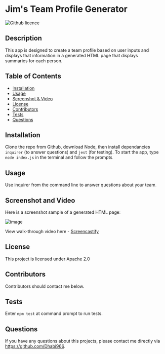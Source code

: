 # Jim's Team Profile Generator 
![Github licence](http://img.shields.io/badge/License-Apache2.0-green.svg)

## Description 
This app is designed to create a team profile based on user inputs and displays that information in a generated HTML page that displays summaries for each person.
 
## Table of Contents
* [Installation](#installation)
* [Usage](#usage)
* [Screenshot & Video](#video)
* [License](#license)
* [Contributors](#contributing)
* [Tests](#tests)
* [Questions](#questions)

## Installation 
Clone the repo from Github, download Node, then install dependancies `inquirer` (to answer questions) and `jest` (for testing).  To start the app, type `node index.js` in the terminal and follow the prompts.

## Usage 
Use inquirer from the command line to answer questions about your team.

## Screenshot and Video 
Here is a screenshot sample of a generated HTML page:

![image](https://user-images.githubusercontent.com/108851005/192399770-cf4f0c29-6cfd-4660-9eca-f81220e1189a.png)

View walk-through video here - [Screencastify](https://drive.google.com/file/d/1VDy108NZqcUt_woS9e4FetEmb7ZC12lf/view)<br>

## License 
This project is licensed under Apache 2.0

## Contributors
Contributors should contact me below. 

## Tests
Enter `npm test` at command prompt to run tests.

## Questions
If you have any questions about this projects, please contact me directly via https://github.com/Dhabi966.
